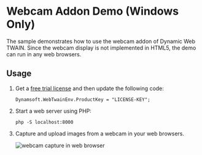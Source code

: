 # Webcam Addon Demo (Windows Only)
The sample demonstrates how to use the webcam addon of Dynamic Web TWAIN. Since the webcam display is not implemented in HTML5, the demo can run in any web browsers.

## Usage
1. Get a [free trial license](https://www.dynamsoft.com/CustomerPortal/Portal/Triallicense.aspx) and then update the following code:
  
    ```
    Dynamsoft.WebTwainEnv.ProductKey = "LICENSE-KEY";
    ```
    
 2. Start a web server using PHP:
 
    ```
    php -S localhost:8000 
    ```
    
 3. Capture and upload images from a webcam in your web browsers.
 
    ![webcam capture in web browser](https://www.dynamsoft.com/blog/wp-content/uploads/2020/06/web-browser-webcam-capture.png)
